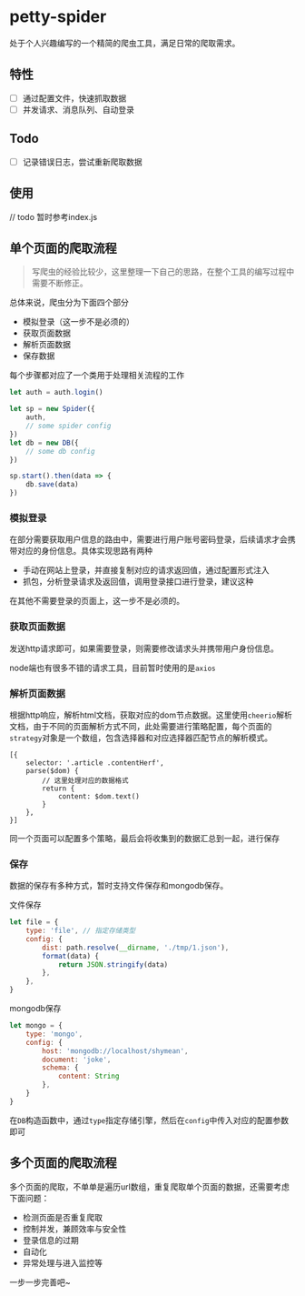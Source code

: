 petty-spider
===

处于个人兴趣编写的一个精简的爬虫工具，满足日常的爬取需求。


## 特性
* [ ] 通过配置文件，快速抓取数据
* [ ] 并发请求、消息队列、自动登录

## Todo
* [ ] 记录错误日志，尝试重新爬取数据 

## 使用
// todo 暂时参考index.js

## 单个页面的爬取流程
> 写爬虫的经验比较少，这里整理一下自己的思路，在整个工具的编写过程中需要不断修正。

总体来说，爬虫分为下面四个部分
* 模拟登录（这一步不是必须的）
* 获取页面数据
* 解析页面数据
* 保存数据

每个步骤都对应了一个类用于处理相关流程的工作
```js
let auth = auth.login()

let sp = new Spider({
    auth,
    // some spider config
})
let db = new DB({
    // some db config
})

sp.start().then(data => {
    db.save(data)
})
```


### 模拟登录
在部分需要获取用户信息的路由中，需要进行用户账号密码登录，后续请求才会携带对应的身份信息。具体实现思路有两种
* 手动在网站上登录，并直接复制对应的请求返回值，通过配置形式注入
* 抓包，分析登录请求及返回值，调用登录接口进行登录，建议这种

在其他不需要登录的页面上，这一步不是必须的。

### 获取页面数据
发送http请求即可，如果需要登录，则需要修改请求头并携带用户身份信息。

node端也有很多不错的请求工具，目前暂时使用的是`axios`

### 解析页面数据
根据http响应，解析html文档，获取对应的dom节点数据。这里使用`cheerio`解析文档，由于不同的页面解析方式不同，此处需要进行策略配置，每个页面的`strategy`对象是一个数组，包含选择器和对应选择器匹配节点的解析模式。
```
[{
    selector: '.article .contentHerf',
    parse($dom) {
        // 这里处理对应的数据格式
        return {
            content: $dom.text()
        }
    },
}]
```
同一个页面可以配置多个策略，最后会将收集到的数据汇总到一起，进行保存

### 保存
数据的保存有多种方式，暂时支持文件保存和mongodb保存。

文件保存
```js
let file = {
    type: 'file', // 指定存储类型
    config: {
        dist: path.resolve(__dirname, './tmp/1.json'),
        format(data) {
            return JSON.stringify(data)
        },
    },
}
```

mongodb保存
```js
let mongo = {
    type: 'mongo',
    config: {
        host: 'mongodb://localhost/shymean',
        document: 'joke',
        schema: {
            content: String
        },
    }
}
```
在`DB`构造函数中，通过`type`指定存储引擎，然后在`config`中传入对应的配置参数即可

## 多个页面的爬取流程
多个页面的爬取，不单单是遍历url数组，重复爬取单个页面的数据，还需要考虑下面问题：
* 检测页面是否重复爬取
* 控制并发，兼顾效率与安全性
* 登录信息的过期
* 自动化
* 异常处理与进入监控等

一步一步完善吧~


